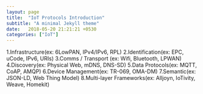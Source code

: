 ```yaml
---
layout: page
title:  "IoT Protocols Introduction"
subtitle: "A minimal Jekyll theme"
date:   2018-05-20 21:21:21 +0530
categories: ["IoT"]
---
```


1.Infrastructure(ex: 6LowPAN, IPv4/IPv6, RPL)
2.Identification(ex: EPC, uCode, IPv6, URIs)
3.Comms / Transport (ex: Wifi, Bluetooth, LPWAN)
4.Discovery(ex: Physical Web, mDNS, DNS-SD)
5.Data Protocols(ex: MQTT, CoAP, AMQP)
6.Device Management(ex: TR-069, OMA-DM)
7.Semantic(ex: JSON-LD, Web Thing Model)
8.Multi-layer Frameworks(ex: Alljoyn, IoTivity, Weave, Homekit)
